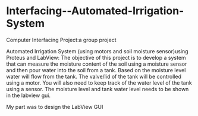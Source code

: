 # Interfacing--Automated-Irrigation-System
Computer Interfacing Project:a group project

Automated Irrigation System (using motors and soil moisture sensor)using
Proteus and LabView: The objective of this project is to develop a system
that can measure the moisture content of the soil using a moisture sensor
and then pour water into the soil from a tank. Based on the moisture level
water will flow from the tank. The valve/lid of the tank will be controlled using
a motor. You will also need to keep track of the water level of the tank using
a sensor. The moisture level and tank water level needs to be shown in the
labview gui.

My part was to design the LabView GUI

